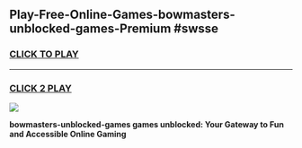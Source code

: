 
## Play-Free-Online-Games-bowmasters-unblocked-games-Premium #swsse
<h3>
<a href="https://premium.freeplayer.one?title=bowmasters-unblocked-games&ref=8M">CLICK TO PLAY</a></h3>
<hr>

<h3>
<a href="https://premium.freeplayer.one?title=bowmasters-unblocked-games&ref=8M">CLICK 2 PLAY</a>
  
</h3>

<a href="https://premium.freeplayer.one?title=bowmasters-unblocked-games&ref=8M"><img src="https://clearcache.store/games.png"></a>


**bowmasters-unblocked-games games unblocked: Your Gateway to Fun and Accessible Online Gaming**
